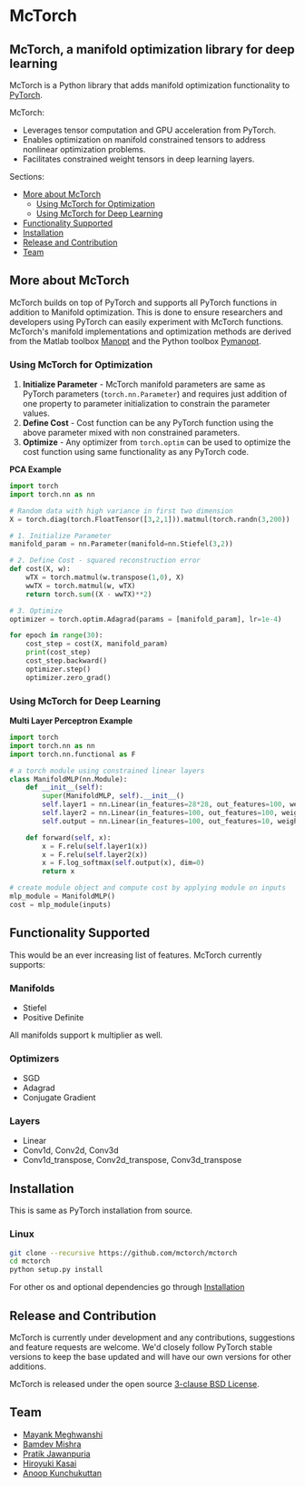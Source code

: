 # McTorch

## McTorch, a manifold optimization library for deep learning 

McTorch is a Python library that adds manifold optimization functionality to [PyTorch](https://github.com/pytorch/pytorch).  

McTorch:
 - Leverages tensor computation and GPU acceleration from PyTorch.
 - Enables optimization on manifold constrained tensors to address nonlinear optimization problems.
 - Facilitates constrained weight tensors in deep learning layers.

Sections:
- [More about McTorch](#more-about-mctorch)
  - [Using McTorch for Optimization](#using-mctorch-for-optimization)
  - [Using McTorch for Deep Learning](#using-mctorch-for-deep-learning)
- [Functionality Supported](#functionality-supported)
- [Installation](#installation)
- [Release and Contribution](#release-and-contribution)
- [Team](#team)

## More about McTorch
McTorch builds on top of PyTorch and supports all PyTorch functions in addition to Manifold optimization. This is done to ensure researchers and developers using PyTorch can easily experiment with McTorch functions. McTorch's manifold implementations and optimization methods are derived from the Matlab toolbox [Manopt](http://manopt.org/) and the Python toolbox [Pymanopt](https://pymanopt.github.io/).

### Using McTorch for Optimization

1. **Initialize Parameter** - McTorch manifold parameters are same as PyTorch parameters (`torch.nn.Parameter`) and requires just addition of one property to parameter initialization to constrain the parameter values. 
2. **Define Cost** - Cost function can be any PyTorch function using the above parameter mixed with non constrained parameters.
3. **Optimize** - Any optimizer from `torch.optim` can be used to optimize the cost function using same functionality as any PyTorch code.

**PCA Example**
```python
import torch
import torch.nn as nn

# Random data with high variance in first two dimension
X = torch.diag(torch.FloatTensor([3,2,1])).matmul(torch.randn(3,200))

# 1. Initialize Parameter
manifold_param = nn.Parameter(manifold=nn.Stiefel(3,2))

# 2. Define Cost - squared reconstruction error
def cost(X, w):
    wTX = torch.matmul(w.transpose(1,0), X)
    wwTX = torch.matmul(w, wTX)
    return torch.sum((X - wwTX)**2)

# 3. Optimize
optimizer = torch.optim.Adagrad(params = [manifold_param], lr=1e-4)

for epoch in range(30):
    cost_step = cost(X, manifold_param)
    print(cost_step)
    cost_step.backward()
    optimizer.step()
    optimizer.zero_grad()
```

### Using McTorch for Deep Learning
**Multi Layer Perceptron Example**
```python
import torch
import torch.nn as nn
import torch.nn.functional as F

# a torch module using constrained linear layers
class ManifoldMLP(nn.Module):
    def __init__(self):
        super(ManifoldMLP, self).__init__()
        self.layer1 = nn.Linear(in_features=28*28, out_features=100, weight_manifold=nn.Stiefel)
        self.layer2 = nn.Linear(in_features=100, out_features=100, weight_manifold=nn.PositiveDefinite)
        self.output = nn.Linear(in_features=100, out_features=10, weight_manifold=nn.Stiefel)

    def forward(self, x):
        x = F.relu(self.layer1(x))
        x = F.relu(self.layer2(x))
        x = F.log_softmax(self.output(x), dim=0)
        return x

# create module object and compute cost by applying module on inputs
mlp_module = ManifoldMLP()
cost = mlp_module(inputs)

```

## Functionality Supported
This would be an ever increasing list of features. McTorch currently supports:

### Manifolds
- Stiefel
- Positive Definite

All manifolds support k multiplier as well.

### Optimizers
- SGD
- Adagrad
- Conjugate Gradient

### Layers
- Linear
- Conv1d, Conv2d, Conv3d
- Conv1d\_transpose, Conv2d\_transpose, Conv3d\_transpose



## Installation
This is same as PyTorch installation from source.

### Linux
```bash
git clone --recursive https://github.com/mctorch/mctorch
cd mctorch
python setup.py install
```
For other os and optional dependencies go through [Installation](pytorch-README.md#installation)

## Release and Contribution
McTorch is currently under development and any contributions, suggestions and feature requests are welcome. We'd closely follow PyTorch stable versions to keep the base updated and will have our own versions for other additions.

McTorch is released under the open source [3-clause BSD License](LICENSE).

## Team 
- [Mayank Meghwanshi](https://github.com/mayank127/)
- [Bamdev Mishra](https://github.com/bamdevm)
- [Pratik Jawanpuria](https://pratikjawanpuria.com)
- [Hiroyuki Kasai](https://github.com/hiroyuki-kasai)
- [Anoop Kunchukuttan](https://github.com/anoopkunchukuttan)